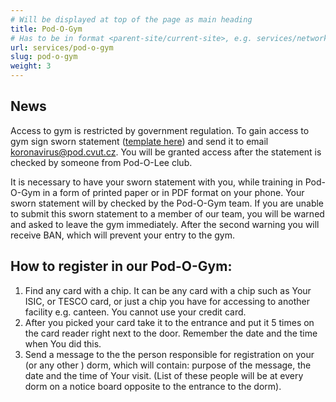 ```yaml
---
# Will be displayed at top of the page as main heading
title: Pod-O-Gym
# Has to be in format <parent-site/current-site>, e.g. services/network (notice missing slash at the beginning)
url: services/pod-o-gym
slug: pod-o-gym
weight: 3
---
```


## News

Access to gym is restricted by government regulation. To gain access to gym sign sworn statement ([template here](https://cloud.pod.cvut.cz/index.php/s/eaTN5iL4KRtmFyy)) and send it to email <koronavirus@pod.cvut.cz>. You will be granted access after the statement is checked by someone from Pod-O-Lee club.

It is necessary to have your sworn statement with you, while training in Pod-O-Gym in a form of printed paper or in PDF format on your phone. Your sworn statement will by checked by the Pod-O-Gym team. If you are unable to submit this sworn statement to a member of our team, you will be warned and asked to leave the gym immediately. After the second warning you will receive BAN, which will prevent your entry to the gym.

## How to register in our Pod-O-Gym:

1. Find any card with a chip. It can be any card with a chip such as Your ISIC, or TESCO card, or just a chip you have for accessing to another facility e.g. canteen. You cannot use your credit card.
2. After you picked your card take it to the entrance and put it 5 times on the card reader right next to the door. Remember the date and the time when You did this.
3. Send a message to the the person responsible for registration on your (or any other ) dorm, which will contain: purpose of the message, the date and the time of Your visit. (List of these people will be at every dorm on a notice board opposite to the entrance to the dorm).
